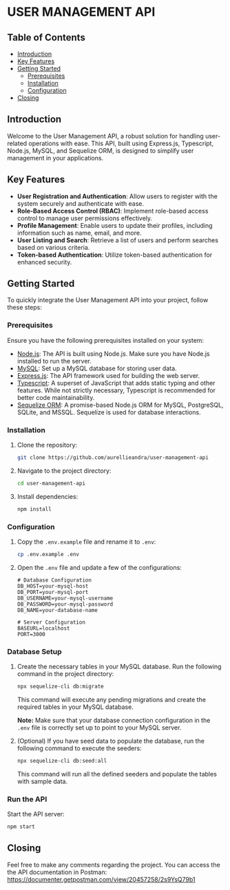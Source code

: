 # USER MANAGEMENT API

## Table of Contents

- [Introduction](#introduction)
- [Key Features](#key-features)
- [Getting Started](#getting-started)
  - [Prerequisites](#prerequisites)
  - [Installation](#installation)
  - [Configuration](#configuration)
- [Closing](#closing)

## Introduction

Welcome to the User Management API, a robust solution for handling user-related operations with ease. This API, built using Express.js, Typescript, Node.js, MySQL, and Sequelize ORM, is designed to simplify user management in your applications. 

## Key Features

- **User Registration and Authentication**: Allow users to register with the system securely and authenticate with ease.
- **Role-Based Access Control (RBAC)**: Implement role-based access control to manage user permissions effectively.
- **Profile Management**: Enable users to update their profiles, including information such as name, email, and more.
- **User Listing and Search**: Retrieve a list of users and perform searches based on various criteria.
- **Token-based Authentication**: Utilize token-based authentication for enhanced security.

## Getting Started

To quickly integrate the User Management API into your project, follow these steps:

### Prerequisites

Ensure you have the following prerequisites installed on your system:

- [Node.js](https://nodejs.org/): The API is built using Node.js. Make sure you have Node.js installed to run the server.
- [MySQL](https://www.mysql.com/): Set up a MySQL database for storing user data.
- [Express.js](https://expressjs.com/): The API framework used for building the web server.
- [Typescript](https://www.typescriptlang.org/): A superset of JavaScript that adds static typing and other features. While not strictly necessary, Typescript is recommended for better code maintainability.
- [Sequelize ORM](https://sequelize.org/): A promise-based Node.js ORM for MySQL, PostgreSQL, SQLite, and MSSQL. Sequelize is used for database interactions.

### Installation

1. Clone the repository:

    ```bash
    git clone https://github.com/aurellieandra/user-management-api
    ```

2. Navigate to the project directory:

    ```bash
    cd user-management-api
    ```

3. Install dependencies:

    ```bash
    npm install
    ```

### Configuration

1. Copy the `.env.example` file and rename it to `.env`:

    ```bash
    cp .env.example .env
    ```

2. Open the `.env` file and update a few of the configurations:

    ```env
    # Database Configuration
    DB_HOST=your-mysql-host
    DB_PORT=your-mysql-port
    DB_USERNAME=your-mysql-username
    DB_PASSWORD=your-mysql-password
    DB_NAME=your-database-name

    # Server Configuration
    BASEURL=localhost
    PORT=3000
    ```

### Database Setup

1. Create the necessary tables in your MySQL database. Run the following command in the project directory:

    ```bash
    npx sequelize-cli db:migrate
    ```

    This command will execute any pending migrations and create the required tables in your MySQL database.

    **Note:** Make sure that your database connection configuration in the `.env` file is correctly set up to point to your MySQL server.

2. (Optional) If you have seed data to populate the database, run the following command to execute the seeders:

    ```bash
    npx sequelize-cli db:seed:all
    ```

    This command will run all the defined seeders and populate the tables with sample data.

### Run the API

Start the API server:

```bash
npm start
```

## Closing

Feel free to make any comments regarding the project. You can access the the API documentation in Postman: https://documenter.getpostman.com/view/20457258/2s9YsQ79b1
